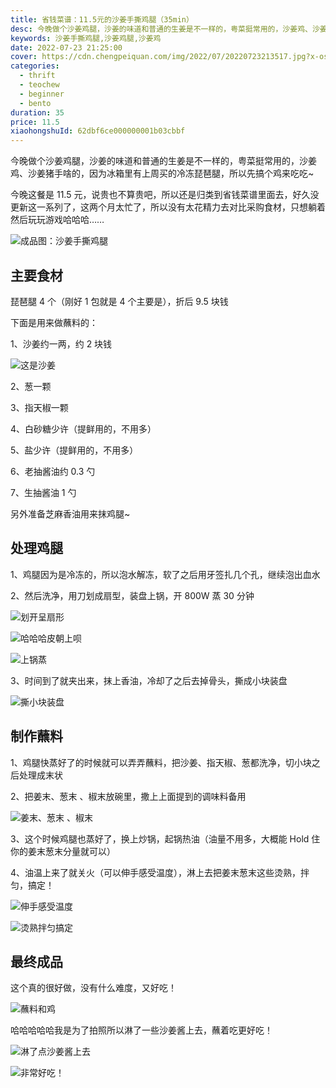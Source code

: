 ```yaml
---
title: 省钱菜谱：11.5元的沙姜手撕鸡腿（35min）
desc: 今晚做个沙姜鸡腿，沙姜的味道和普通的生姜是不一样的，粤菜挺常用的，沙姜鸡、沙姜猪手啥的，因为冰箱里有上周买的冷冻琵琶腿，所以先搞个鸡来吃吃~
keywords: 沙姜手撕鸡腿,沙姜鸡腿,沙姜鸡
date: 2022-07-23 21:25:00
cover: https://cdn.chengpeiquan.com/img/2022/07/20220723213517.jpg?x-oss-process=image/interlace,1
categories:
  - thrift
  - teochew
  - beginner
  - bento
duration: 35
price: 11.5
xiaohongshuId: 62dbf6ce000000001b03cbbf
---
```


今晚做个沙姜鸡腿，沙姜的味道和普通的生姜是不一样的，粤菜挺常用的，沙姜鸡、沙姜猪手啥的，因为冰箱里有上周买的冷冻琵琶腿，所以先搞个鸡来吃吃~

今晚这餐是 11.5 元，说贵也不算贵吧，所以还是归类到省钱菜谱里面去，好久没更新这一系列了，这两个月太忙了，所以没有太花精力去对比采购食材，只想躺着然后玩玩游戏哈哈哈……

![成品图：沙姜手撕鸡腿](https://cdn.chengpeiquan.com/img/2022/07/20220723213540.jpg?x-oss-process=image/interlace,1)

## 主要食材

琵琶腿 4 个（刚好 1 包就是 4 个主要是），折后 9.5 块钱

下面是用来做蘸料的：

1、沙姜约一两，约 2 块钱

![这是沙姜](https://cdn.chengpeiquan.com/img/2022/07/20220723213533.jpg?x-oss-process=image/interlace,1)

2、葱一颗

3、指天椒一颗

4、白砂糖少许（提鲜用的，不用多）

5、盐少许（提鲜用的，不用多）

6、老抽酱油约 0.3 勺

7、生抽酱油 1 勺

另外准备芝麻香油用来抹鸡腿~

## 处理鸡腿

1、鸡腿因为是冷冻的，所以泡水解冻，软了之后用牙签扎几个孔，继续泡出血水

2、然后洗净，用刀划成扇型，装盘上锅，开 800W 蒸 30 分钟

![划开呈扇形](https://cdn.chengpeiquan.com/img/2022/07/20220723213530.jpg?x-oss-process=image/interlace,1)

![哈哈哈皮朝上呗](https://cdn.chengpeiquan.com/img/2022/07/20220723213531.jpg?x-oss-process=image/interlace,1)

![上锅蒸](https://cdn.chengpeiquan.com/img/2022/07/20220723213532.jpg?x-oss-process=image/interlace,1)

3、时间到了就夹出来，抹上香油，冷却了之后去掉骨头，撕成小块装盘

![撕小块装盘](https://cdn.chengpeiquan.com/img/2022/07/20220723213534.jpg?x-oss-process=image/interlace,1)

## 制作蘸料

1、鸡腿快蒸好了的时候就可以弄弄蘸料，把沙姜、指天椒、葱都洗净，切小块之后处理成末状

2、把姜末、葱末 、椒末放碗里，撒上上面提到的调味料备用

![姜末、葱末 、椒末](https://cdn.chengpeiquan.com/img/2022/07/20220723213535.jpg?x-oss-process=image/interlace,1)

3、这个时候鸡腿也蒸好了，换上炒锅，起锅热油（油量不用多，大概能 Hold 住你的姜末葱末分量就可以）

4、油温上来了就关火（可以伸手感受温度），淋上去把姜末葱末这些烫熟，拌匀，搞定！

![伸手感受温度](https://cdn.chengpeiquan.com/img/2022/07/20220723213536.jpg?x-oss-process=image/interlace,1)

![烫熟拌匀搞定](https://cdn.chengpeiquan.com/img/2022/07/20220723213537.jpg?x-oss-process=image/interlace,1)

## 最终成品

这个真的很好做，没有什么难度，又好吃！

![蘸料和鸡](https://cdn.chengpeiquan.com/img/2022/07/20220723213538.jpg?x-oss-process=image/interlace,1)

哈哈哈哈哈我是为了拍照所以淋了一些沙姜酱上去，蘸着吃更好吃！

![淋了点沙姜酱上去](https://cdn.chengpeiquan.com/img/2022/07/20220723213539.jpg?x-oss-process=image/interlace,1)

![非常好吃！](https://cdn.chengpeiquan.com/img/2022/07/20220723213541.jpg?x-oss-process=image/interlace,1)
